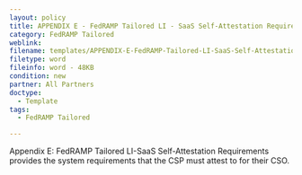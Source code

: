 ```yaml
---
layout: policy   
title: APPENDIX E - FedRAMP Tailored LI - SaaS Self-Attestation Requirements
category: FedRAMP Tailored
weblink:
filename: templates/APPENDIX-E-FedRAMP-Tailored-LI-SaaS-Self-Attestation-Requirements.docx
filetype: word
fileinfo: word - 48KB
condition: new
partner: All Partners
doctype:
  - Template
tags:
  - FedRAMP Tailored

---
```

Appendix E: FedRAMP Tailored LI-SaaS Self-Attestation Requirements provides the system requirements that the CSP must attest to for their CSO.
